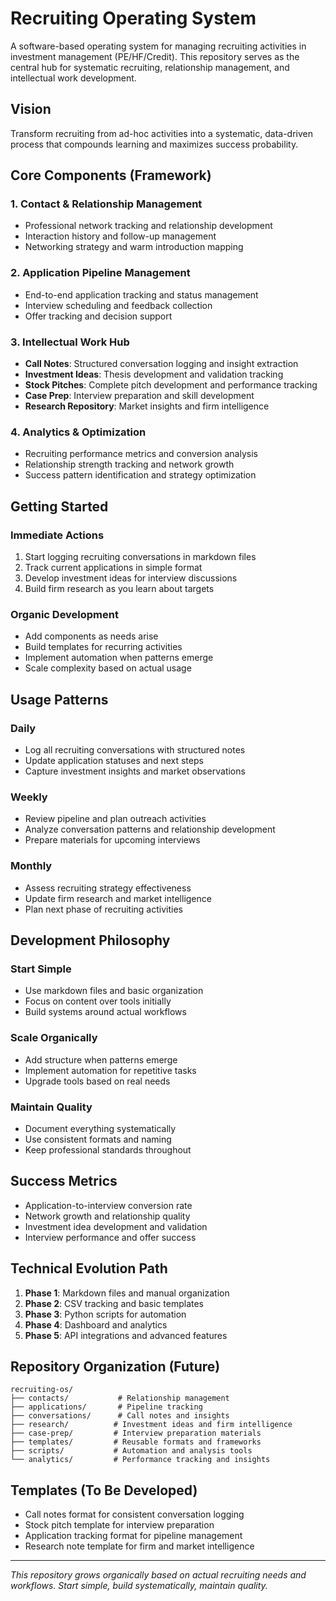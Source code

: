 # Recruiting Operating System

A software-based operating system for managing recruiting activities in investment management (PE/HF/Credit). This repository serves as the central hub for systematic recruiting, relationship management, and intellectual work development.

## Vision
Transform recruiting from ad-hoc activities into a systematic, data-driven process that compounds learning and maximizes success probability.

## Core Components (Framework)

### 1. Contact & Relationship Management
- Professional network tracking and relationship development
- Interaction history and follow-up management
- Networking strategy and warm introduction mapping

### 2. Application Pipeline Management  
- End-to-end application tracking and status management
- Interview scheduling and feedback collection
- Offer tracking and decision support

### 3. Intellectual Work Hub
- **Call Notes**: Structured conversation logging and insight extraction
- **Investment Ideas**: Thesis development and validation tracking
- **Stock Pitches**: Complete pitch development and performance tracking
- **Case Prep**: Interview preparation and skill development
- **Research Repository**: Market insights and firm intelligence

### 4. Analytics & Optimization
- Recruiting performance metrics and conversion analysis
- Relationship strength tracking and network growth
- Success pattern identification and strategy optimization

## Getting Started

### Immediate Actions
1. Start logging recruiting conversations in markdown files
2. Track current applications in simple format
3. Develop investment ideas for interview discussions
4. Build firm research as you learn about targets

### Organic Development
- Add components as needs arise
- Build templates for recurring activities  
- Implement automation when patterns emerge
- Scale complexity based on actual usage

## Usage Patterns

### Daily
- Log all recruiting conversations with structured notes
- Update application statuses and next steps
- Capture investment insights and market observations

### Weekly  
- Review pipeline and plan outreach activities
- Analyze conversation patterns and relationship development
- Prepare materials for upcoming interviews

### Monthly
- Assess recruiting strategy effectiveness
- Update firm research and market intelligence
- Plan next phase of recruiting activities

## Development Philosophy

### Start Simple
- Use markdown files and basic organization
- Focus on content over tools initially
- Build systems around actual workflows

### Scale Organically
- Add structure when patterns emerge
- Implement automation for repetitive tasks
- Upgrade tools based on real needs

### Maintain Quality
- Document everything systematically
- Use consistent formats and naming
- Keep professional standards throughout

## Success Metrics
- Application-to-interview conversion rate
- Network growth and relationship quality
- Investment idea development and validation
- Interview performance and offer success

## Technical Evolution Path
1. **Phase 1**: Markdown files and manual organization
2. **Phase 2**: CSV tracking and basic templates
3. **Phase 3**: Python scripts for automation
4. **Phase 4**: Dashboard and analytics
5. **Phase 5**: API integrations and advanced features

## Repository Organization (Future)
```
recruiting-os/
├── contacts/           # Relationship management
├── applications/       # Pipeline tracking  
├── conversations/      # Call notes and insights
├── research/          # Investment ideas and firm intelligence
├── case-prep/         # Interview preparation materials
├── templates/         # Reusable formats and frameworks
├── scripts/           # Automation and analysis tools
└── analytics/         # Performance tracking and insights
```

## Templates (To Be Developed)
- Call notes format for consistent conversation logging
- Stock pitch template for interview preparation
- Application tracking format for pipeline management
- Research note template for firm and market intelligence

---

*This repository grows organically based on actual recruiting needs and workflows. Start simple, build systematically, maintain quality.*
